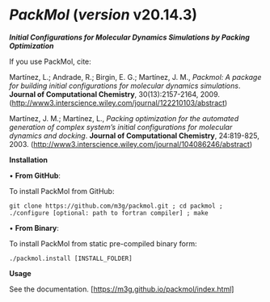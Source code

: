 # _**PackMol**_ (_version_ v20.14.3)

**_Initial Configurations for Molecular Dynamics Simulations by Packing Optimization_**

If you use PackMol, cite:

Martínez, L.; Andrade, R.; Birgin, E. G.; Martínez, J. M., _Packmol: A package for building initial configurations for molecular dynamics simulations_. **Journal of Computational Chemistry**, 30(13):2157-2164, 2009. (http://www3.interscience.wiley.com/journal/122210103/abstract)

Martínez, J. M.; Martínez, L., _Packing optimization for the automated generation of complex system’s initial configurations for molecular dynamics and docking_. **Journal of Computational Chemistry**, 24:819-825, 2003. (http://www3.interscience.wiley.com/journal/104086246/abstract)
 
**Installation**

• **From GitHub**:

To install PackMol from GitHub:

	git clone https://github.com/m3g/packmol.git ; cd packmol ; ./configure [optional: path to fortran compiler] ; make

• **From Binary**:

To install PackMol from static pre-compiled binary form:

	./packmol.install [INSTALL_FOLDER]

**Usage**

See the documentation. [https://m3g.github.io/packmol/index.html]

